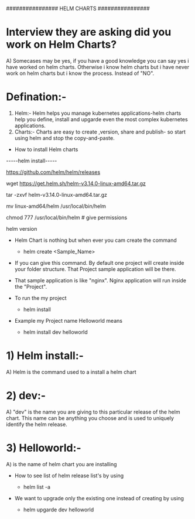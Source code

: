 ################ HELM CHARTS ################

# Interview they are asking did you work on Helm Charts?
A) Somecases may be yes, if you have a good knowledge you can say yes i have worked on helm charts. Otherwise i know helm charts but i have never work on helm charts but i know the process. Instead of "NO".

# Defination:-
1) Helm:- Helm helps you manage kubernetes applications-helm charts help you define, install and upgarde even the most complex kubernetes applications.
2) Charts:- Charts are easy to create ,version, share and publish- so start using helm and stop the copy-and-paste.

* How to install Helm charts

 -----helm install-----

https://github.com/helm/helm/releases

wget https://get.helm.sh/helm-v3.14.0-linux-amd64.tar.gz

tar -zxvf helm-v3.14.0-linux-amd64.tar.gz

mv linux-amd64/helm /usr/local/bin/helm

chmod 777 /usr/local/bin/helm  # give permissions 

helm version 






* Helm Chart is nothing but when ever you cam create the command
     
     * helm create <Sample_Name>

* If you can give this command. By default one project will create inside your folder structure. That Project sample application will be there.

* That sample application is like "nginx". Nginx application will run inside the "Project".

* To run the my project
  
   * helm install <First-Argument-Release-Name> <Second-Argument-Chart-Name>

* Example my Project name Helloworld means

   * helm install dev helloworld

# 1) Helm install:-
A) Helm is the command used to a install a helm chart

# 2) dev:- 
A) "dev" is the name you are giving to this particular release of the helm chart. This name can be anything you choose and is used to uniquely identify the helm release.

# 3) Helloworld:-
A) is the name of helm chart you are installing 

* How to see list of helm release list's by using
  
    * helm list -a

* We want to upgrade only the existing one instead of creating by using

    * helm upgarde dev helloworld